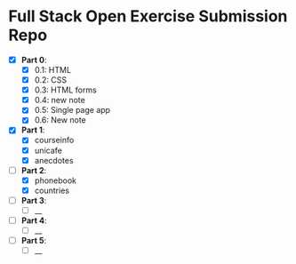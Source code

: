 # Full Stack Open Exercise Submission Repo
- [x] **Part 0**:
  - [x] 0.1: HTML
  - [x] 0.2: CSS
  - [x] 0.3: HTML forms
  - [x] 0.4: new note
  - [x] 0.5: Single page app
  - [x] 0.6: New note
- [x] **Part 1**:
  - [x] courseinfo
  - [x] unicafe
  - [x] anecdotes
- [ ] **Part 2**:
  - [x] phonebook
  - [x] countries
- [ ] **Part 3**:
  - [ ] __
- [ ] **Part 4**:
  - [ ] __
- [ ] **Part 5**:
  - [ ] __
